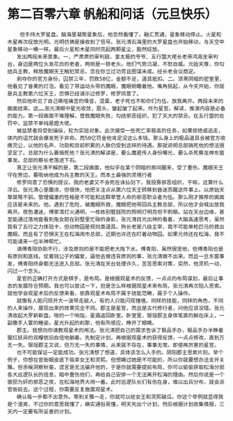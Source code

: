 # 第二百零六章 帆船和问话（元旦快乐）
        但手持大罗星盘。脑海里凝聚星象后，他忽然看懂了。融汇贯通，星象移动停止。火星和木星再次绽放光明。光明仿佛是接收到了信号。张元清石海里的大罗星盘也开始移动，与天空中星象移动一模一样。最后火星和木星同时亮起两颗星尘，豁然绽放。
       发出两段未来景象。一，严肃肃的审判庭，皇太极的爷爷、五行盟大佬长老帝鸿高坐审判台，身边是两位头发花白的老者，两侧是一排老头。他们气势沉凝，不怒自威。元始天尊，你勾结兵主教，释放魔眼天王触犯禁忌，念在你立过功劳且图谋未成。经长老会议商定。
       剥夺你的官方身份，囚禁三年，罚款50亿，金额不足，道具抵扣。二。漆黑阴暗的密室里，他看见了昏黄的灯泡，看见了带运动头带的魔眼，魔眼俯瞰着他。嘴角挑起，从今天开始，你就是兵主教第六位天王，恐惧已经请示过修罗，修罗同意了。
       然后他听见了自己嘶哑痛苦的嗓音，混蛋，老子死也不和你们为伍，放我离开。两段未来的画面结束。这……张元清眼中星光收敛，眉头，皱起皱了起来。作为星官。解读，推演内容是必备的能力。第一段画面不难理解，营救魔眼失败，勾结邪恶组织，犯了天大的禁忌。在五行盟的处罚中，监禁不单纯是蹬大佬。
       被监禁者将受到操纵，轮为实验对象。此次接受一些死亡率极高的任务，如果拒绝或逃走，体内的诅咒就会爆发死于非命。而50亿罚金他肯定没这么多钱。那么身上的极品道具会被官方收缴充公，以他的名声、功勋和目前积累的人脉仍受到这样的待遇。那就说明总部搞死他的想法很坚定了。总部为什么要搞死他？张元清的解读是，要么魔君传人身份曝光，要么杀死蔡龙神东窗事发。总部的蔡长老落进下石。
       真正让张元清不解的是，第二段画面，他似乎在某个阴暗的房间醒来，受了重伤。魔眼天王守在旁边，要吸纳他成为兵主教的天王。而本土最强的灵境行者
       修罗同意了恐惧的提议。我的老婆又不会死在诛仙剑下，我投靠邪恶组织，干嘛，这算什么浮云。张元清心里腹诽，但很快，他把关注点从第六位天王转移到昏迷苏醒这件事上。以原始天尊桀骜不驯。管理偏激的性格是不可能和这群草菅人命的邪恶职业者为伍。那么刚才推荐的画面应该是未来的。他。遇到了危险，被魔眼所救，魔眼把他带回兵主教总部，所以他才会喊出放我离开。夜色凄迷，傅家湾灯火通明，一栋栋别墅庭院的照明灯明亮但不刺眼。站在天台边缘，甚至能通过落地窗看到兔女郎在别墅里忙碌的身影，张元清目光出神的看着，大脑高速思考，虽然我有了五行之力体验卡，但动物园是规则类道具。狗长老是八级主宰，我不可能单枪匹马的救出魔眼。而且有了恐惧天王在松海闹市总部，近期也许还在盯着动物园。如果元帅还在松海，我不可能请来一位半神帮忙。
       请傅青阳协助不行，涉及原则的是不能把老大拖下水。傅青阳，虽然很宠他，但傅青阳也是有原则和底线。仗着钱公子的偏爱，逼他去做违背原则的事，张元清做不出来。而且一旦东窗事发，傅青阳终身都无法进入总部。张元清在天台处理许久，苦苦思索对策，突然，他灵机一动，闪过一个念头。
       星官的正确打开方式是棋手，是布局。是根据观星术的反馈，一点点的布局谋划，最后让事态的发展符合预期。我也可以尝试一下，但是怎么样根据观星术来布局，张元清再次陷入思索。就他学会观星术后的反馈来看，依靠观星术布局不属于技能范畴，属于个人操作。
       就像有人能闪现开大一波带走敌人，有的人只能闪现撞墙。同样的技能，同样的角色，不同的人来操作，展现出来的效果完全不同。郡主是星官，而且是古代修行者，问他应该没错。张元清收起大罗新新盘。啪的一个响指，星遁返回卧室。卧室里，银瑶郡主身体笔直的躺在床上，一副撒手人寰的睡姿。星光升起的刹那，他有所感应，睁开了眼睛。
       郡主。我想向你请教观星术的用法。张元清把自己的需求告诉了极品手办，极品手办半睁着猩红妖异的双瞳依旧自信地躺着。先制定计划，再根据观星术的获得反馈，一点点修改，直到万无一失。银瑶郡主又说，但万无一失的事情，从来就不存在，事事无常。即使再厉害的星官。
       也不可能保证一定能成功。张元清想了想道，具体该怎么入手的。阴阳郡主思索片刻。举个例子，你想在官衙眼皮底下临幸女王和灵熙。但想瞒过她是不可能的，所以你就要想办法支开关雅。但赤候洞察秋毫，谎言是无法骗开他的，于是你就需要提前布局，你可以偷偷获取松海分部各大巡逻队长的信息，暗中重伤他们，再给自己安排一个无法离开松海的理由。然后你说是一个狼狈为奸的邪恶之夜，在松海地界大闹一番。此时巡逻队长们有伤在身，难以出兵分布，就会派官衙前去。这个过程，你需要反复施展观星术。
       确认每一步都不出意外。等到关雅一走，你就可以给女王和灵熙破瓜。你这个举例就显得我是个渣男，不过你的意思我懂了，确实通俗易懂，明天先出个计划，然后根据计划收集情报，三天内一定要有所妥善的计划。